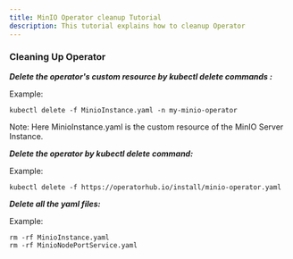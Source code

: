 ```yaml
---
title: MinIO Operator cleanup Tutorial
description: This tutorial explains how to cleanup Operator
---
```



### Cleaning Up Operator



***Delete the operator's custom resource by kubectl delete commands :***

Example:
 
 ```execute
 kubectl delete -f MinioInstance.yaml -n my-minio-operator
 ```

Note: Here MinioInstance.yaml is the custom resource of the MinIO Server Instance.



***Delete the operator by kubectl delete command:***
 
 
 Example:
 
 ```execute
 kubectl delete -f https://operatorhub.io/install/minio-operator.yaml
 ```
 

 
***Delete all the yaml files:***
 
 Example:
 
  ```execute
  rm -rf MinioInstance.yaml
  rm -rf MinioNodePortService.yaml
  ```
  
 

